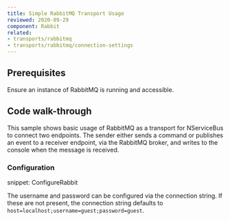 ```yaml
---
title: Simple RabbitMQ Transport Usage
reviewed: 2020-09-29
component: Rabbit
related:
- transports/rabbitmq
- transports/rabbitmq/connection-settings
---
```



## Prerequisites

Ensure an instance of RabbitMQ is running and accessible.


## Code walk-through

This sample shows basic usage of RabbitMQ as a transport for NServiceBus to connect two endpoints. The sender either sends a command or publishes an event to a receiver endpoint, via the RabbitMQ broker, and writes to the console when the message is received.


### Configuration

snippet: ConfigureRabbit

The username and password can be configured via the connection string. If these are not present, the connection string defaults to `host=localhost;username=guest;password=guest`.
